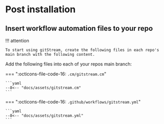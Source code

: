 # Post installation

## Insert workflow automation files to your repo

!!! attention

    To start using gitStream, create the following files in each repo's main branch with the following content.

Add the following files into each of your repos main branch:

=== ":octicons-file-code-16: `.cm/gitstream.cm`"

	```yaml
	--8<-- "docs/assets/gitstream.cm"
	```

=== ":octicons-file-code-16: `.github/workflows/gitstream.yml`"

	```yaml
	--8<-- "docs/assets/gitstream.yml"
	```
